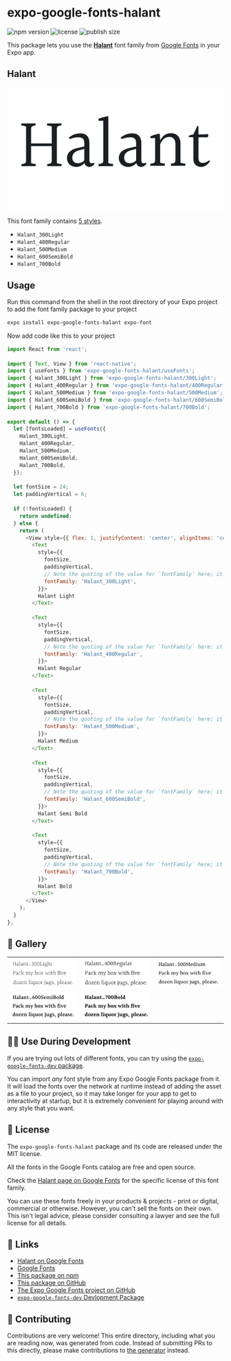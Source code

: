 # expo-google-fonts-halant

![npm version](https://flat.badgen.net/npm/v/expo-google-fonts-halant)
![license](https://flat.badgen.net/github/license/expo/google-fonts)
![publish size](https://flat.badgen.net/packagephobia/install/expo-google-fonts-halant)

This package lets you use the [**Halant**](https://fonts.google.com/specimen/Halant) font family from [Google Fonts](https://fonts.google.com/) in your Expo app.

## Halant

![Halant](./font-family.png)

This font family contains [5 styles](#-gallery).

- `Halant_300Light`
- `Halant_400Regular`
- `Halant_500Medium`
- `Halant_600SemiBold`
- `Halant_700Bold`

## Usage

Run this command from the shell in the root directory of your Expo project to add the font family package to your project
```sh
expo install expo-google-fonts-halant expo-font
```

Now add code like this to your project
```js
import React from 'react';

import { Text, View } from 'react-native';
import { useFonts } from 'expo-google-fonts-halant/useFonts';
import { Halant_300Light } from 'expo-google-fonts-halant/300Light';
import { Halant_400Regular } from 'expo-google-fonts-halant/400Regular';
import { Halant_500Medium } from 'expo-google-fonts-halant/500Medium';
import { Halant_600SemiBold } from 'expo-google-fonts-halant/600SemiBold';
import { Halant_700Bold } from 'expo-google-fonts-halant/700Bold';

export default () => {
  let [fontsLoaded] = useFonts({
    Halant_300Light,
    Halant_400Regular,
    Halant_500Medium,
    Halant_600SemiBold,
    Halant_700Bold,
  });

  let fontSize = 24;
  let paddingVertical = 6;

  if (!fontsLoaded) {
    return undefined;
  } else {
    return (
      <View style={{ flex: 1, justifyContent: 'center', alignItems: 'center' }}>
        <Text
          style={{
            fontSize,
            paddingVertical,
            // Note the quoting of the value for `fontFamily` here; it expects a string!
            fontFamily: 'Halant_300Light',
          }}>
          Halant Light
        </Text>

        <Text
          style={{
            fontSize,
            paddingVertical,
            // Note the quoting of the value for `fontFamily` here; it expects a string!
            fontFamily: 'Halant_400Regular',
          }}>
          Halant Regular
        </Text>

        <Text
          style={{
            fontSize,
            paddingVertical,
            // Note the quoting of the value for `fontFamily` here; it expects a string!
            fontFamily: 'Halant_500Medium',
          }}>
          Halant Medium
        </Text>

        <Text
          style={{
            fontSize,
            paddingVertical,
            // Note the quoting of the value for `fontFamily` here; it expects a string!
            fontFamily: 'Halant_600SemiBold',
          }}>
          Halant Semi Bold
        </Text>

        <Text
          style={{
            fontSize,
            paddingVertical,
            // Note the quoting of the value for `fontFamily` here; it expects a string!
            fontFamily: 'Halant_700Bold',
          }}>
          Halant Bold
        </Text>
      </View>
    );
  }
};

```

## 🔡 Gallery


||||
|-|-|-|
|![Halant_300Light](.//300Light/Halant_300Light.ttf.png)|![Halant_400Regular](.//400Regular/Halant_400Regular.ttf.png)|![Halant_500Medium](.//500Medium/Halant_500Medium.ttf.png)||
|![Halant_600SemiBold](.//600SemiBold/Halant_600SemiBold.ttf.png)|![Halant_700Bold](.//700Bold/Halant_700Bold.ttf.png)|||


## 👩‍💻 Use During Development

If you are trying out lots of different fonts, you can try using the [`expo-google-fonts-dev` package](https://github.com/freeboub/google-fonts/tree/master/font-packages/dev#readme).

You can import *any* font style from any Expo Google Fonts package from it. It will load the fonts
over the network at runtime instead of adding the asset as a file to your project, so it may take longer
for your app to get to interactivity at startup, but it is extremely convenient
for playing around with any style that you want.

## 📖 License

The `expo-google-fonts-halant` package and its code are released under the MIT license.

All the fonts in the Google Fonts catalog are free and open source.

Check the [Halant page on Google Fonts](https://fonts.google.com/specimen/Halant) for the specific license of this font family.

You can use these fonts freely in your products & projects - print or digital, commercial or otherwise. However, you can't sell the fonts on their own. This isn't legal advice, please consider consulting a lawyer and see the full license for all details.

## 🔗 Links

- [Halant on Google Fonts](https://fonts.google.com/specimen/Halant)
- [Google Fonts](https://fonts.google.com/)
- [This package on npm](https://www.npmjs.com/package/expo-google-fonts-halant)
- [This package on GitHub](https://github.com/freeboub/google-fonts/tree/master/font-packages/halant)
- [The Expo Google Fonts project on GitHub](https://github.com/freeboub/google-fonts)
- [`expo-google-fonts-dev` Devlopment Package](https://github.com/freeboub/google-fonts/tree/master/font-packages/dev)

## 🤝 Contributing

Contributions are very welcome! This entire directory, including what you are reading now, was generated from code. Instead of submitting PRs to this directly, please make contributions to [the generator](https://github.com/freeboub/google-fonts/tree/master/packages/generator) instead.
